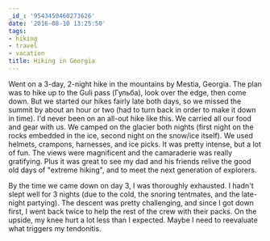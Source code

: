 ```yaml
---
_id_: '9543450460273626'
date: '2016-08-10 13:25:50'
tags:
- hiking
- travel
- vacation
title: Hiking in Georgia
---
```


Went on a 3-day, 2-night hike in the mountains by Mestia, Georgia. The plan was to hike up to the Guli pass (Гульба), look over the edge,
then come down. But we started our hikes fairly late both days, so we missed the summit by about an hour or two (had to turn back in order
to make it down in time). I'd never been on an all-out hike like this. We carried all our food and gear with us. We camped on the glacier
both nights (first night on the rocks embedded in the ice, second night on the snow/ice itself). We used helmets, crampons, harnesses, and
ice picks. It was pretty intense, but a lot of fun. The views were magnificent and the camaraderie was really gratifying. Plus it was great
to see my dad and his friends relive the good old days of "extreme hiking", and to meet the next generation of explorers.

By the time we came down on day 3, I was thoroughly exhausted. I hadn't slept well for 3 nights (due to the cold, the snoring tentmates, and
the late-night partying). The descent was pretty challenging, and since I got down first, I went back twice to help the rest of the crew
with their packs. On the upside, my knee hurt a lot less than I expected. Maybe I need to reevaluate what triggers my tendonitis.
